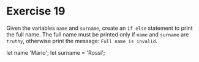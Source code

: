 # Exercise 19

Given the variables `name` and `surname`, create an `if else` statement to print the full name. The full name must be printed only if `name` and `surname` are `truthy`, otherwise print the message: `Full name is invalid`.

let name 'Mario';
let surname = 'Rossi';
